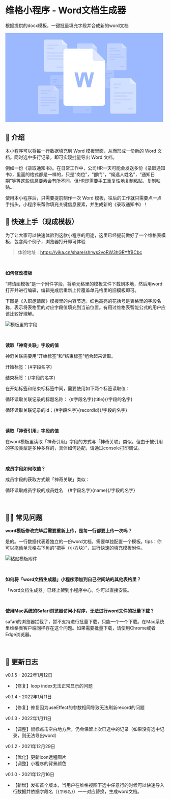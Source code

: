 # 维格小程序 - Word文档生成器

根据提供的docx模板，一键批量填充字段并合成新的word文档

![cover](cover.jpg)


## 🎨 介绍

本小程序可以将每一行数据填充到 Word 模板里面，从而形成一份新的 Word 文档。同时选中多行记录，即可实现批量导出 Word 文档。

例如一份《录取通知书》。在日常工作中，公司HR一天可能会发送多份《录取通知书》，里面的格式都是一样的，只是“岗位”，“部门”，“候选人姓名”，“通知日期”等等这些信息要素会有所不同，但HR却需要手工重复性地复制粘贴、复制粘贴...

使用本小程序后，只需要提前制作一次 Word 模板，往后的工作就只需要点一点手指头，小程序来帮你填充关键信息要素，并生成新的《录取通知书》！


## 🚀 快速上手（现成模板）

为了让大家可以快速体验到这款小程序的用途，这里已经提前做好了一个维格表模板，包含两个例子，浏览器打开即可体验

> 体验地址：https://vika.cn/share/shrws2voRW3hGRYffBCbc 

<br>

**如何修改模板**

“聘请函模板”是一个附件字段，将单元格里的模板文件下载到本地，然后用word打开并进行编辑，编辑完成后重新上传覆盖单元格里的旧模板即可。

下图是《入职邀请函》模板里的内容节选。红色高亮的花括号是表格里的字段名称，表示将表格里的对应字段值填充到当前位置。有用过维格表智能公式的用户应该比较好理解。

![模板里的字段](https://s1.vika.cn/space/2022/01/18/b99da6588ed04bafbeb61fb63c6a91e9)

<br/>

**读取「神奇关联」字段的值**

神奇关联需要用“开始标签”和“结束标签”组合起来读取。

开始标签：{#字段名字}

结束标签：{/字段的名字}

 

在开始标签和结束标标签中间，需要使用如下两个标签读取值：

循环读取关联记录的标题名称： {#字段名字}{title}{/字段的名字}

循环读取关联记录的id：{#字段名字}{recordId}{/字段的名字}

<br/>

**读取「神奇引用」字段的值**

在word模板里读取「神奇引用」字段的方式与「神奇关联」类似。但由于被引用的字段类型是多种多样的，具体如何适配，请通过console打印调试。


<br/>

**成员字段如何取值？**

成员字段的获取方式跟「神奇关联」类似：

循环读取成员字段的成员姓名　{#字段名字}{name}{/字段的名字}

<br/>

## 🙋‍♂️ 常见问题

**word模板修改完毕后需要重新上传，是每一行都要上传一次吗？**

是的。一行数据代表着独立的一份word文档，需要单独配置一个模板。tips：你可以拖动单元格右下角的“把手（小方块）”，进行快速的填充模板附件。

![粘贴模板附件](https://s1.vika.cn/space/2022/01/12/cc2870bd31b34d9093f21bf164733a19?attname=chrome_Mkm95V9TEx.gif)

<br/>

**如何将「word文档生成器」小程序添加到自己空间站的其他表格里？**

「word文档生成器」已经上架到小程序中心，你可以直接安装。

<br/>

**使用Mac系统的Safari浏览器访问小程序，无法进行word文件的批量下载？**

safari的浏览器拦截了，暂不支持进行批量下载，只能一个一个下载。在Mac系统里维格表客户端同样存在这个问题。如果需要批量下载，请使用Chrome或者Edge浏览器。

<br/>

## 🎯 更新日志
v0.1.5 - 2022年1月12日
- 【修复】loop index无法正常显示的问题

v0.1.4 - 2022年1月11日
- 【修复】修复因为useEffect的参数相同导致无法刷新record的问题

v0.1.3 - 2022年1月11日
- 【调整】鼠标点击空白地方后，仍会保留上次已选中的记录（如果没有选中记录，则无法导出word）

v0.1.2 - 2021年12月29日
- 【优化】更新icon远程图片
- 【调整】小程序的背景颜色

v0.1.0 - 2021年12月16日

- 【新增】发布首个版本，当用户在维格视图下选中任意行的时候可以快速导入行数据并依据字段名（```{字段名}```）一一对应替换，生成word文档。

